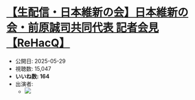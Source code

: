 # [【生配信・日本維新の会】日本維新の会・前原誠司共同代表 記者会見【ReHacQ】](https://www.youtube.com/watch?v=a5XK2_bczeY)
-   公開日: 2025-05-29
-   視聴数: 15,047
-   **いいね数: 164**
-   出演者: 
    - [![](https://img.youtube.com/vi/a5XK2_bczeY/hqdefault.jpg)](https://www.youtube.com/watch?v=a5XK2_bczeY)
